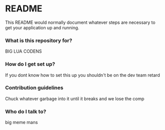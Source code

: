 # README #

This README would normally document whatever steps are necessary to get your application up and running.

### What is this repository for? ###

BIG LUA CODENS

### How do I get set up? ###

If you dont know how to set this up you shouldn't be on the dev team retard

### Contribution guidelines ###

Chuck whatever garbage into it until it breaks and we lose the comp

### Who do I talk to? ###

big meme mans